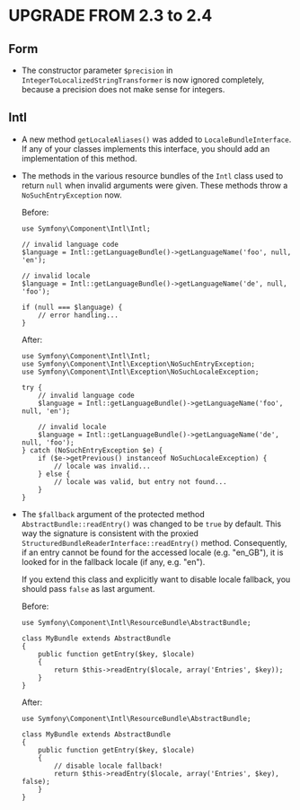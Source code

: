 ﻿UPGRADE FROM 2.3 to 2.4
=======================

Form
----

 * The constructor parameter `$precision` in `IntegerToLocalizedStringTransformer`
   is now ignored completely, because a precision does not make sense for
   integers.

Intl
----

 * A new method `getLocaleAliases()` was added to `LocaleBundleInterface`. If
   any of your classes implements this interface, you should add an implementation
   of this method.

 * The methods in the various resource bundles of the `Intl` class used to
   return `null` when invalid arguments were given. These methods throw a
   `NoSuchEntryException` now.

   Before:

   ```
   use Symfony\Component\Intl\Intl;

   // invalid language code
   $language = Intl::getLanguageBundle()->getLanguageName('foo', null, 'en');

   // invalid locale
   $language = Intl::getLanguageBundle()->getLanguageName('de', null, 'foo');

   if (null === $language) {
       // error handling...
   }
   ```

   After:

   ```
   use Symfony\Component\Intl\Intl;
   use Symfony\Component\Intl\Exception\NoSuchEntryException;
   use Symfony\Component\Intl\Exception\NoSuchLocaleException;

   try {
       // invalid language code
       $language = Intl::getLanguageBundle()->getLanguageName('foo', null, 'en');

       // invalid locale
       $language = Intl::getLanguageBundle()->getLanguageName('de', null, 'foo');
   } catch (NoSuchEntryException $e) {
       if ($e->getPrevious() instanceof NoSuchLocaleException) {
           // locale was invalid...
       } else {
           // locale was valid, but entry not found...
       }
   }
   ```

 * The `$fallback` argument of the protected method `AbstractBundle::readEntry()`
   was changed to be `true` by default. This way the signature is consistent
   with the proxied `StructuredBundleReaderInterface::readEntry()` method.
   Consequently, if an entry cannot be found for the accessed locale (e.g. "en_GB"),
   it is looked for in the fallback locale (if any, e.g. "en").

   If you extend this class and explicitly want to disable locale fallback, you
   should pass `false` as last argument.

   Before:

   ```
   use Symfony\Component\Intl\ResourceBundle\AbstractBundle;

   class MyBundle extends AbstractBundle
   {
       public function getEntry($key, $locale)
       {
           return $this->readEntry($locale, array('Entries', $key));
       }
   }
   ```

   After:

   ```
   use Symfony\Component\Intl\ResourceBundle\AbstractBundle;

   class MyBundle extends AbstractBundle
   {
       public function getEntry($key, $locale)
       {
           // disable locale fallback!
           return $this->readEntry($locale, array('Entries', $key), false);
       }
   }
   ```
